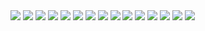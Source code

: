 <img src = "slides/PresentazioneProgettoNGDB_page-0001.jpg">
<img src = "slides/PresentazioneProgettoNGDB_page-0002.jpg">
<img src = "slides/PresentazioneProgettoNGDB_page-0003.jpg">
<img src = "slides/PresentazioneProgettoNGDB_page-0004.jpg">
<img src = "slides/PresentazioneProgettoNGDB_page-0005.jpg">
<img src = "slides/PresentazioneProgettoNGDB_page-0006.jpg">
<img src = "slides/PresentazioneProgettoNGDB_page-0007.jpg">
<img src = "slides/PresentazioneProgettoNGDB_page-0008.jpg">
<img src = "slides/PresentazioneProgettoNGDB_page-0009.jpg">
<img src = "slides/PresentazioneProgettoNGDB_page-0010.jpg">
<img src = "slides/PresentazioneProgettoNGDB_page-0011.jpg">
<img src = "slides/PresentazioneProgettoNGDB_page-0012.jpg">
<img src = "slides/PresentazioneProgettoNGDB_page-0013.jpg">
<img src = "slides/PresentazioneProgettoNGDB_page-0014.jpg">
<img src = "slides/PresentazioneProgettoNGDB_page-0015.jpg">
